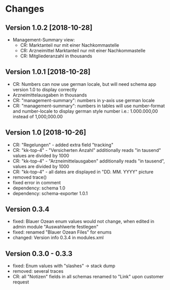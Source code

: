 # Changes

## Version 1.0.2 [2018-10-28]
* Management-Summary view:
    * CR: Marktanteil nur mit einer Nachkommastelle
    * CR: Arzneimittel Marktanteil nur mit einer Nachkommastelle
    * CR: Mitgliederanzahl in thousands

## Version 1.0.1 [2018-10-28]
* CR: Numbers can now use german locale, but will need schema app version 1.0 to display correctly
* Arzneimittelausgaben in thousands
* CR: "management-summary": numbers in y-axis use german locale
* CR: "management-summary": numbers in tables will use number-format and number-locale to display german style number i.e.: 1.000.000,00 instead of 1,000,000.00


## Version 1.0 [2018-10-26]
* CR: "Regelungen" - added extra field "tracking"
* CR: "kk-top-4" - "Versicherten Anzahl" additionally reads "in tausend" values are divided by 1000
* CR: "kk-top-4" - "Arzneimittelausgaben" additionally reads "in tausend", values are divided by 1000
* CR: "kk-top-4" - all dates are displayed in "DD. MM. YYYY" picture
* removed trace()
* fixed error in comment
* dependency: schema 1.0
* dependency: schema-exporter 1.0.1


## Version 0.3.4
* fixed: Blauer Ozean enum values would not change, when edited in admin module "Auswahlwerte festlegen"
* fixed: renamed "Blauer Ozean Files" for enums
* changed: Version info 0.3.4 in modules.xml

## Version 0.3.0 - 0.3.3
* fixed: Enum values with "slashes" -> stack dump
* removed: several traces
* CR: all "Notizen" fields in all schemas renamed to "Link" upon customer request

